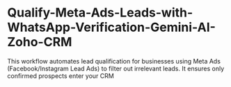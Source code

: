 # Qualify-Meta-Ads-Leads-with-WhatsApp-Verification-Gemini-AI-Zoho-CRM
This workflow automates lead qualification for businesses using Meta Ads (Facebook/Instagram Lead Ads) to filter out irrelevant leads. It ensures only confirmed prospects enter your CRM
